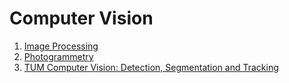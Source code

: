 # Computer Vision

1. [Image Processing](./image_processing/README.md)
2. [Photogrammetry](./photogrammetry/README.md)
3. [TUM Computer Vision: Detection, Segmentation and Tracking](./TUM_cv:_detection_segmentation_tracking/README.md)
